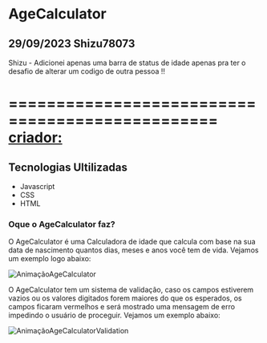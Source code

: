 # AgeCalculator

## 29/09/2023 Shizu78073
Shizu - Adicionei apenas uma barra de status de idade apenas pra ter o desafio de alterar um codigo de outra pessoa !! 

================================================
[criador: ](https://github.com/GabrielBastos019)
================================================

## Tecnologias Ultilizadas

- Javascript
- CSS
- HTML

### Oque o AgeCalculator faz?

O AgeCalculator é uma Calculadora de idade que calcula com base na sua data de nascimento quantos dias, meses e anos você tem de vida. Vejamos um exemplo logo abaixo:

![AnimaçãoAgeCalculator](https://github.com/GabrielBastos019/AgeCalculator/assets/129820288/3e7d9dec-ab63-47ca-a365-a35026f60223)

O AgeCalculator tem um sistema de validação, caso os campos estiverem vazios ou os valores digitados forem maiores do que os esperados, os campos ficaram vermelhos
e será mostrado uma mensagem de erro impedindo o usuário de proceguir. Vejamos um exemplo abaixo: 

![AnimaçãoAgeCalculatorValidation](https://github.com/GabrielBastos019/AgeCalculator/assets/129820288/ea6df81e-d8f4-477f-8f0b-b7f5b00734ac)



